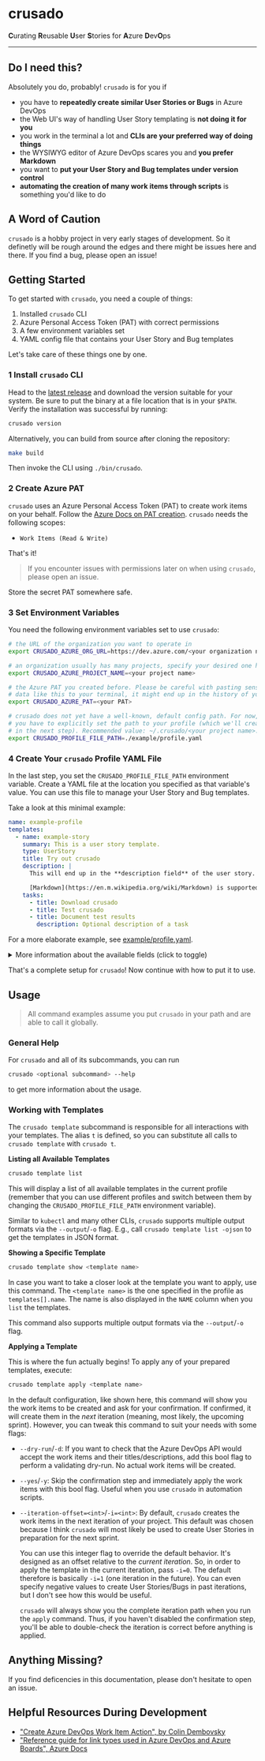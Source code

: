 # crusado

**C**urating **R**eusable **U**ser **S**tories for **A**zure **D**ev**O**ps

***

## Do I need this?

Absolutely you do, probably! `crusado` is for you if

* you have to **repeatedly create similar User Stories or Bugs** in Azure DevOps
* the Web UI's way of handling User Story templating is **not doing it for you**
* you work in the terminal a lot and **CLIs are your preferred way of doing things**
* the WYSIWYG editor of Azure DevOps scares you and **you prefer Markdown**
* you want to **put your User Story and Bug templates under version control**
* **automating the creation of many work items through scripts** is something you'd
  like to do

## A Word of Caution

`crusado` is a hobby project in very early stages of development. So it
definetly will be rough around the edges and there might be issues here and
there. If you find a bug, please open an issue!

## Getting Started

To get started with `crusado`, you need a couple of things:

1. Installed `crusado` CLI
1. Azure Personal Access Token (PAT) with correct permissions
1. A few environment variables set
1. YAML config file that contains your User Story and Bug templates

Let's take care of these things one by one.

### 1 Install `crusado` CLI

Head to the [latest release](https://github.com/SimonKienzler/crusado/releases)
and download the version suitable for your system. Be sure to put the binary at
a file location that is in your `$PATH`. Verify the installation was successful
by running:

```sh
crusado version
```

Alternatively, you can build from source after cloning the repository:

```sh
make build
```

Then invoke the CLI using `./bin/crusado`.

### 2 Create Azure PAT

`crusado` uses an Azure Personal Access Token (PAT) to create work items on your
behalf. Follow the [Azure Docs on PAT
creation](https://learn.microsoft.com/en-us/azure/devops/organizations/accounts/use-personal-access-tokens-to-authenticate).
`crusado` needs the following scopes:

* `Work Items (Read & Write)`

That's it!

> If you encounter issues with permissions later on when using `crusado`, please
> open an issue.

Store the secret PAT somewhere safe.

### 3 Set Environment Variables

You need the following environment variables set to use `crusado`:

```sh
# the URL of the organization you want to operate in
export CRUSADO_AZURE_ORG_URL=https://dev.azure.com/<your organization name>

# an organization usually has many projects, specify your desired one here
export CRUSADO_AZURE_PROJECT_NAME=<your project name>

# the Azure PAT you created before. Please be careful with pasting sensitive
# data like this to your terminal, it might end up in the history of your shell
export CRUSADO_AZURE_PAT=<your PAT>

# crusado does not yet have a well-known, default config path. For now,
# you have to explicitly set the path to your profile (which we'll create
# in the next step). Recommended value: ~/.crusado/<your project name>.yaml
export CRUSADO_PROFILE_FILE_PATH=./example/profile.yaml
```

### 4 Create Your `crusado` Profile YAML File

In the last step, you set the `CRUSADO_PROFILE_FILE_PATH` environment variable.
Create a YAML file at the location you specified as that variable's value. You
can use this file to manage your User Story and Bug templates.

Take a look at this minimal example:

```yaml
name: example-profile
templates:
  - name: example-story
    summary: This is a user story template.
    type: UserStory
    title: Try out crusado
    description: |
      This will end up in the **description field** of the user story.

      [Markdown](https://en.m.wikipedia.org/wiki/Markdown) is supported!
    tasks:
      - title: Download crusado
      - title: Test crusado
      - title: Document test results
        description: Optional description of a task
```

For a more elaborate example, see [example/profile.yaml](./example/profile.yaml).

<details>
  <summary>More information about the available fields (click to toggle)</summary>
  
  * `name`: The profile name is somewhat optional at the moment. `crusado` aims
    to support multiple profiles at some point. This will allow you to keep
    templates for different organizations and projects in seperate files and
    quickly switch between profiles using a `crusado` subcommand. For now, this
    field has no influence on your `crusado` usage.
  * `templates`: A list of all the templates within this profile.
    * `name`: The name of the template within the context of `crusado`. This is
      the name you call in the `crusado template` subcommands to address this
      template. So chose a short and concise one! This is _not_ the name of the
      resulting User Story/Bug (that would be `title`).
    * `summary`: A short summary of the template within the context of
      `crusado`. This summary will not end up in the resulting User Story/Bug,
      but instead is used during `crusado template list` to give you a little
      more context on what the template contains. Use this field in whatever way
      supports your workflow best.
    * `type`: One of [`UserStory`, `Bug`]. Available options might be extended
      in the future.
    * `title`: This is the title of the resulting User Story/Bug in Azure DevOps
      once the template is applied.
    * `description`: This is the title of the resulting User Story/ the Repro
      Steps of the resulting Bug in Azure DevOps once the template is applied.
      You can use multi-line YAML strings and sprinkle some Markdown in there.
      (No guarantuee that Azure DevOps will accept all resulting HTML, but in my
      tests, most standard Markdown worked.)
    * `tasks`: The tasks to create as children of the User Story/Bug. Can be
      left empty if your template doesn't need subtasks.
      * `title`: Like `templates[].title`, the title of the resulting task in
        Azure Devops.
      * `description`: Like `templates[].description`, the description of the
        resulting task in Azure Devops. You can leave this empty.
</details>

That's a complete setup for `crusado`! Now continue with how to put it to use.

## Usage

> All command examples assume you put `crusado` in your path and are able to
> call it globally.

### General Help

For `crusado` and all of its subcommands, you can run

```sh
crusado <optional subcommand> --help
```

to get more information about the usage.

### Working with Templates

The `crusado template` subcommand is responsible for all interactions with your
templates. The alias `t` is defined, so you can substitute all calls to
`crusado template` with `crusado t`.

**Listing all Available Templates**

```sh
crusado template list
```

This will display a list of all available templates in the current profile
(remember that you can use different profiles and switch between them by
changing the `CRUSADO_PROFILE_FILE_PATH` environment variable).

Similar to `kubectl` and many other CLIs, `crusado` supports multiple output
formats via the `--output`/`-o` flag. E.g., call `crusado template list -ojson`
to get the templates in JSON format.

**Showing a Specific Template**

```sh
crusado template show <template name>
```

In case you want to take a closer look at the template you want to apply, use
this command. The `<template name>` is the one specified in the profile as
`templates[].name`. The name is also displayed in the `NAME` column when you
`list` the templates. 

This command also supports multiple output formats via the `--output`/`-o` flag.

**Applying a Template**

This is where the fun actually begins! To apply any of your prepared templates,
execute:

```sh
crusado template apply <template name>
```

In the default configuration, like shown here, this command will show you the
work items to be created and ask for your confirmation. If confirmed, it will
create them in the _next_ iteration (meaning, most likely, the upcoming sprint).
However, you can tweak this command to suit your needs with some flags:

* `--dry-run`/`-d`: If you want to check that the Azure DevOps API would accept
  the work items and their titles/descriptions, add this bool flag to perform a
  validating dry-run. No actual work items will be created.
* `--yes`/`-y`: Skip the confirmation step and immediately apply the work items
  with this bool flag. Useful when you use `crusado` in automation scripts.
* `--iteration-offset=<int>`/`-i=<int>`: By default, `crusado` creates the work
  items in the next iteration of your project. This default was chosen because I
  think `crusado` will most likely be used to create User Stories in preparation
  for the next sprint.

  You can use this integer flag to override the default behavior. It's designed
  as an offset relative to the _current iteration_. So, in order to apply the
  template in the current iteration, pass `-i=0`. The default therefore is
  basically `-i=1` (one iteration in the future). You can even specify negative
  values to create User Stories/Bugs in past iterations, but I don't see how
  this would be useful.

  `crusado` will always show you the complete iteration path when you run the
  `apply` command. Thus, if you haven't disabled the confirmation step, you'll
  be able to double-check the iteration is correct before anything is applied.

## Anything Missing?

If you find deficencies in this documentation, please don't hesitate to open an
issue.

## Helpful Resources During Development

* ["Create Azure DevOps Work Item Action", by Colin Dembovsky](https://colinsalmcorner.com/azdo-create-work-item-action/)
* ["Reference guide for link types used in Azure DevOps and Azure Boards", Azure Docs](https://learn.microsoft.com/en-us/azure/devops/boards/queries/link-type-reference?view=azure-devops)
